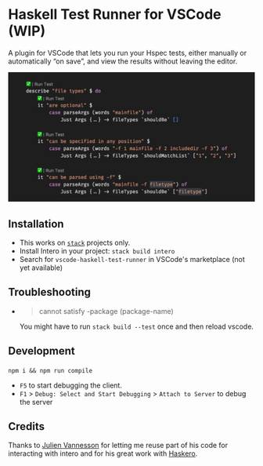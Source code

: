 # Haskell Test Runner for VSCode (WIP)

A plugin for VSCode that lets you run your Hspec tests, either manually or automatically “on save”, and view the results without leaving the editor.

![Screenshot showing code lenses](https://raw.githubusercontent.com/dcastro/vscode-haskell-test-runner/master/img/screenshot.png)

## Installation

* This works on [`stack`][stack] projects only.
* Install Intero in your project: `stack build intero`
* Search for `vscode-haskell-test-runner` in VSCode's marketplace (not yet available)

## Troubleshooting

* > cannot satisfy -package (package-name)

    You might have to run `stack build --test` once and then reload vscode.

## Development

`npm i && npm run compile`

* `F5` to start debugging the client.
* `F1` > `Debug: Select and Start Debugging` > `Attach to Server` to debug the server

## Credits

Thanks to [Julien Vannesson][julien] for letting me reuse part of his code for interacting with intero and for his great work with [Haskero][haskero].

 [stack]: https://docs.haskellstack.org/en/stable/install_and_upgrade/
 [julien]: https://twitter.com/vavans
 [haskero]: https://gitlab.com/vannnns/haskero
